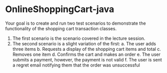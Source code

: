 # OnlineShoppingCart-java

Your goal is to create and run
two test scenarios to demonstrate the functionality of the shopping cart transaction classes.
  1. The first scenario is the scenario covered in the lecture session.
  2. The second scenario is a slight variation of the first:
  a. The user adds three items
  b. Requests a display of the shopping cart items and total
  c. Removes one item
  d. Confirms the cart and makes an order
  e. The user submits a payment, however, the payment is not valid
  f. The user is sent a regret email notifying them that the order was unsuccessful
